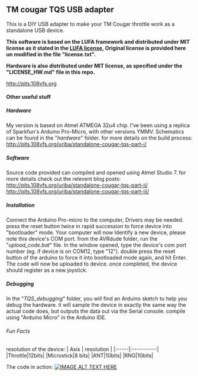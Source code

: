 ## TM cougar TQS USB adapter 
This is a DIY USB adapter to make your TM Cougar throttle work as a standalone USB device.

**This software is based on the LUFA framework and distributed under MIT license as it stated in the [LUFA license](http://www.fourwalledcubicle.com/files/LUFA/Doc/120730/html/_page__license_info.html), Original license is provided here un modified in the file "license.txt".**

**Hardware is also distributed under MIT license, as specified under the "LICENSE_HW.md" file in this repo.**


http://pits.108vfs.org

#### Other useful stuff
##### Hardware
My version is based on Atmel ATMEGA 32u4 chip. 
I've been using a replica of Sparkfun's Arduino Pro-Micro, with other versions YMMV.
Schematics can be found in the "*hardware*" folder.
for more details on the build process:
http://pits.108vfs.org/uriba/standalone-cougar-tqs-part-i/

##### Software
Source code provided can compiled and opened using Atmel Studio 7.
for more details check out the relevent blog posts:
http://pits.108vfs.org/uriba/standalone-cougar-tqs-part-ii/
http://pits.108vfs.org/uriba/standalone-cougar-tqs-part-iii/

##### Installation 
Connect the Arduino Pro-micro to the computer, Drivers may be needed.
press the reset button twice in rapid succession to force device into "bootloader" mode.
Your computer will now Identify a new device, please note this device's COM port.
from the AVRdude folder, run the "*upload_code.bat*" file. In the window opened, type the device's com port number (eg. if device is on COM12, type "12").
double press the reset button of the arduino to force it into bootloaded mode again, and hit Enter. The code will now be uploaded to device. once completed, the device should register as a new joystick.

##### Debugging 
In the "*TQS_debugging*" folder, you will find an Arduino sketch to help you debug the hardware.
it will sample the device in exactly the same way the actual code does, but outputs the data out via the Serial console.
compile using "Arduino Micro" in the Arduino IDE.

###### Fun Facts
resolution of the device:
| Axis | resolution |
|:-----|:----------:|
|Throttle|12bits|
|Microstick|8 bits|
|ANT|10bits|
|RNG|10bits|

The code in action:
[![IMAGE ALT TEXT HERE](http://img.youtube.com/vi/_ej5wT5lJjc/0.jpg)](https://www.youtube.com/watch?v=_ej5wT5lJjc)
